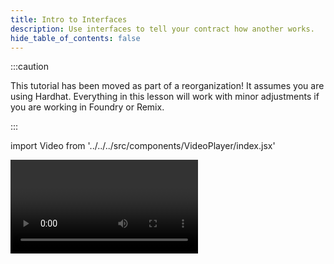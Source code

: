 ```yaml
---
title: Intro to Interfaces
description: Use interfaces to tell your contract how another works.
hide_table_of_contents: false
---
```


:::caution

This tutorial has been moved as part of a reorganization! It assumes you are using Hardhat. Everything in this lesson will work with minor adjustments if you are working in Foundry or Remix.

:::

import Video from '../../../src/components/VideoPlayer/index.jsx'

<Video videoId='877151475' title='Intro to Interfaces' />
